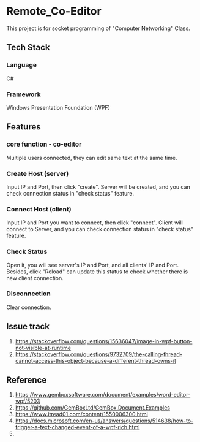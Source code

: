 # Remote_Co-Editor
This project is for socket programming of "Computer Networking" Class.

## Tech Stack
### Language
C#
### Framework
Windows Presentation Foundation (WPF)

## Features
### core function - co-editor
Multiple users connected, they can edit same text at the same time.

### Create Host (server)
Input IP and Port, then click "create". 
Server will be created, and you can check connection status in "check status" feature.

### Connect Host (client)
Input IP and Port you want to connect, then click "connect". 
Client will connect to Server, and you can check connection status in "check status" feature.

### Check Status
Open it, you will see server's IP and Port, and all clients' IP and Port. 
Besides, click "Reload" can update this status to check whether there is new client connection.

### Disconnection
Clear connection.

## Issue track
1. https://stackoverflow.com/questions/15636047/image-in-wpf-button-not-visible-at-runtime
2. https://stackoverflow.com/questions/9732709/the-calling-thread-cannot-access-this-object-because-a-different-thread-owns-it

## Reference
1. https://www.gemboxsoftware.com/document/examples/word-editor-wpf/5203
2. https://github.com/GemBoxLtd/GemBox.Document.Examples
3. https://www.itread01.com/content/1550006300.html
4. https://docs.microsoft.com/en-us/answers/questions/514638/how-to-trigger-a-text-changed-event-of-a-wpf-rich.html
5. 
